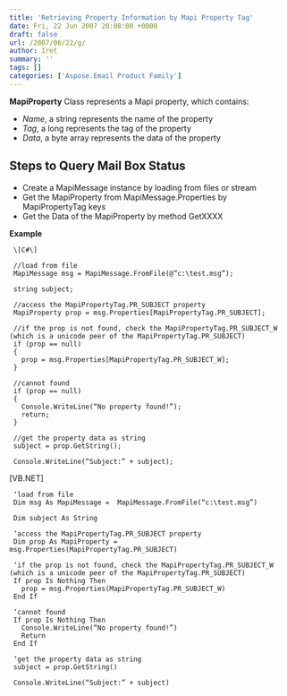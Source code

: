 ```yaml
---
title: 'Retrieving Property Information by Mapi Property Tag'
date: Fri, 22 Jun 2007 20:08:00 +0000
draft: false
url: /2007/06/22/g/
author: Iret
summary: ''
tags: []
categories: ['Aspose.Email Product Family']
---
```


**MapiProperty** Class represents a Mapi property, which contains:

*   _Name_, a string represents the name of the property
*   _Tag_, a long represents the tag of the property
*   _Data_, a byte array represents the data of the property

## Steps to Query Mail Box Status

*   Create a MapiMessage instance by loading from files or stream
*   Get the MapiProperty from MapiMessage.Properties by MapiPropertyTag keys
*   Get the Data of the MapiProperty by method GetXXXX

**Example**

```
 \[C#\]
```
```
 //load from file
 MapiMessage msg = MapiMessage.FromFile(@”c:\test.msg”);

 string subject;

 //access the MapiPropertyTag.PR_SUBJECT property 
 MapiProperty prop = msg.Properties[MapiPropertyTag.PR_SUBJECT];

 //if the prop is not found, check the MapiPropertyTag.PR_SUBJECT_W (which is a unicode peer of the MapiPropertyTag.PR_SUBJECT)
 if (prop == null)
 {
   prop = msg.Properties[MapiPropertyTag.PR_SUBJECT_W];
 }

 //cannot found
 if (prop == null)
 {
   Console.WriteLine(“No property found!”);
   return;
 }

 //get the property data as string
 subject = prop.GetString();

 Console.WriteLine(“Subject:” + subject);
```

\[VB.NET\]

```
 ‘load from file
 Dim msg As MapiMessage =  MapiMessage.FromFile(“c:\test.msg”) 
 
 Dim subject As String
 
 ‘access the MapiPropertyTag.PR_SUBJECT property 
 Dim prop As MapiProperty =  msg.Properties(MapiPropertyTag.PR_SUBJECT) 
 
 ‘if the prop is not found, check the MapiPropertyTag.PR_SUBJECT_W (which is a unicode peer of the MapiPropertyTag.PR_SUBJECT)
 If prop Is Nothing Then
   prop = msg.Properties(MapiPropertyTag.PR_SUBJECT_W)
 End If
 
 ‘cannot found
 If prop Is Nothing Then
   Console.WriteLine(“No property found!”)
   Return
 End If
 
 ‘get the property data as string
 subject = prop.GetString()
 
 Console.WriteLine(“Subject:” + subject)
```








